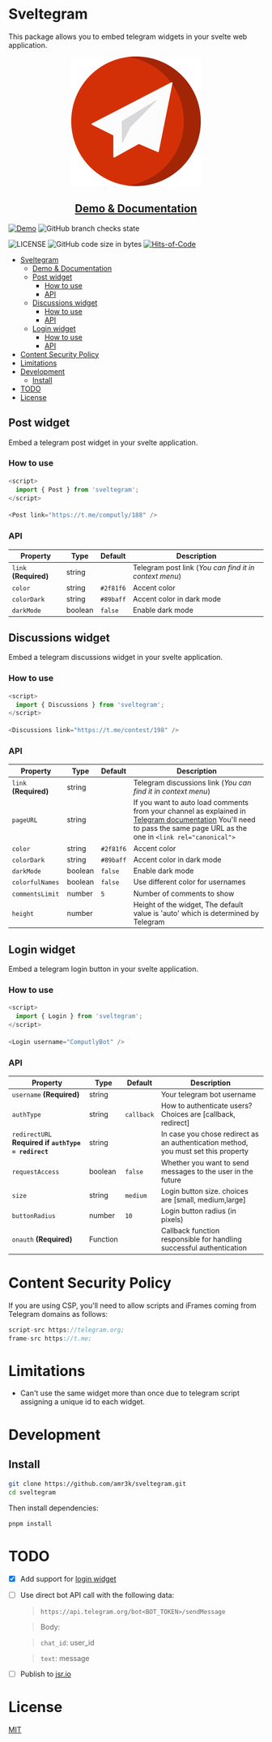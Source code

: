 # Sveltegram

This package allows you to embed telegram widgets in your svelte web application.

<div align="center">
  <img src="./images/Logo.svg" width="256px">

## [Demo & Documentation](https://sveltegram.a3k.me)

</div>

[![Demo](https://img.shields.io/website?label=Demo&url=https%3A%2F%2Fsveltegram.a3k.me)](https://sveltegram.a3k.me)
![GitHub branch checks state](https://img.shields.io/github/checks-status/amr3k/sveltegram/main)

<!-- ![Libraries.io dependency status for latest release](https://img.shields.io/librariesio/release/npm/sveltegram) -->
<!-- ![npm](https://img.shields.io/npm/dw/sveltegram) -->
<!-- ![GitHub commit activity](https://img.shields.io/github/commit-activity/m/amr3k/sveltegram?color=8e4700) -->

![LICENSE](https://img.shields.io/github/license/amr3k/sveltegram?style=flat&color=fcdaff)
![GitHub code size in bytes](https://img.shields.io/github/languages/code-size/amr3k/sveltegram?color=fffc35&label=Repo%20size)
[![Hits-of-Code](https://hitsofcode.com/github/amr3k/sveltegram?branch=main)](https://hitsofcode.com/github/amr3k/sveltegram/view?branch=main)

- [Sveltegram](#sveltegram)
  - [Demo \& Documentation](#demo--documentation)
  - [Post widget](#post-widget)
    - [How to use](#how-to-use)
    - [API](#api)
  - [Discussions widget](#discussions-widget)
    - [How to use](#how-to-use-1)
    - [API](#api-1)
  - [Login widget](#login-widget)
    - [How to use](#how-to-use-2)
    - [API](#api-2)
- [Content Security Policy](#content-security-policy)
- [Limitations](#limitations)
- [Development](#development)
  - [Install](#install)
- [TODO](#todo)
- [License](#license)

## Post widget

Embed a telegram post widget in your svelte application.

### How to use

```js
<script>
  import { Post } from 'sveltegram';
</script>

<Post link="https://t.me/computly/188" />
```

### API

| Property              | Type    | Default   | Description                                            |
| --------------------- | ------- | --------- | ------------------------------------------------------ |
| `link` **(Required)** | string  |           | Telegram post link (_You can find it in context menu_) |
| `color`               | string  | `#2f81f6` | Accent color                                           |
| `colorDark`           | string  | `#89baff` | Accent color in dark mode                              |
| `darkMode`            | boolean | `false`   | Enable dark mode                                       |

## Discussions widget

Embed a telegram discussions widget in your svelte application.

### How to use

```js
<script>
  import { Discussions } from 'sveltegram';
</script>

<Discussions link="https://t.me/contest/198" />
```

### API

| Property              | Type    | Default   | Description                                                                                                                                                                                                             |
| --------------------- | ------- | --------- | ----------------------------------------------------------------------------------------------------------------------------------------------------------------------------------------------------------------------- |
| `link` **(Required)** | string  |           | Telegram discussions link (_You can find it in context menu_)                                                                                                                                                           |
| `pageURL`             | string  |           | If you want to auto load comments from your channel as explained in [Telegram documentation](https://core.telegram.org/widgets/discussion) You'll need to pass the same page URL as the one in `<link rel="canonical">` |
| `color`               | string  | `#2f81f6` | Accent color                                                                                                                                                                                                            |
| `colorDark`           | string  | `#89baff` | Accent color in dark mode                                                                                                                                                                                               |
| `darkMode`            | boolean | `false`   | Enable dark mode                                                                                                                                                                                                        |
| `colorfulNames`       | boolean | `false`   | Use different color for usernames                                                                                                                                                                                       |
| `commentsLimit`       | number  | `5`       | Number of comments to show                                                                                                                                                                                              |
| `height`              | number  |           | Height of the widget, The default value is 'auto' which is determined by Telegram                                                                                                                                       |

## Login widget

Embed a telegram login button in your svelte application.

### How to use

```js
<script>
  import { Login } from 'sveltegram';
</script>

<Login username="ComputlyBot" />
```

### API

| Property                                            | Type     | Default    | Description                                                                        |
| --------------------------------------------------- | -------- | ---------- | ---------------------------------------------------------------------------------- |
| `username` **(Required)**                           | string   |            | Your telegram bot username                                                         |
| `authType`                                          | string   | `callback` | How to authenticate users? Choices are [callback, redirect]                        |
| `redirectURL` **Required if `authType = redirect`** | string   |            | In case you chose redirect as an authentication method, you must set this property |
| `requestAccess`                                     | boolean  | `false`    | Whether you want to send messages to the user in the future                        |
| `size`                                              | string   | `medium`   | Login button size. choices are [small, medium,large]                               |
| `buttonRadius`                                      | number   | `10`       | Login button radius (in pixels)                                                    |
| `onauth` **(Required)**                             | Function |            | Callback function responsible for handling successful authentication               |

# Content Security Policy

If you are using CSP, you'll need to allow scripts and iFrames coming from Telegram domains as follows:

```js
script-src https://telegram.org;
frame-src https://t.me;
```

# Limitations

- Can't use the same widget more than once due to telegram script assigning a unique id to each widget.

# Development

## Install

```sh
git clone https://github.com/amr3k/sveltegram.git
cd sveltegram
```

Then install dependencies:

```sh
pnpm install
```

# TODO

- [x] Add support for [login widget](https://core.telegram.org/widgets/login)
- [ ] Use direct bot API call with the following data:

  > `https://api.telegram.org/bot<BOT_TOKEN>/sendMessage`

  > Body:

  > `chat_id`: user_id

  > `text`: message

- [ ] Publish to [jsr.io](https://jsr.io)

# License

[MIT](./LICENSE)
